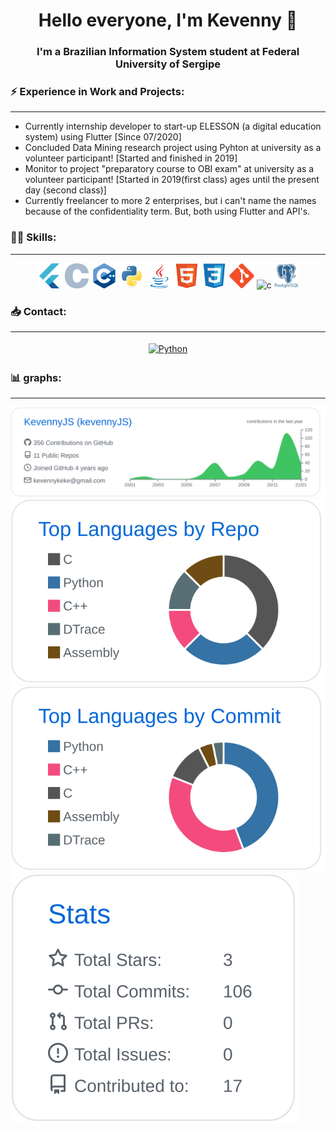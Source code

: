 <h1 align="center">Hello everyone, I'm Kevenny 👋</h1>

<h3 align="center">I'm a Brazilian Information System student at Federal University of Sergipe </h3>

<h3 align="left">⚡ Experience in Work and Projects:</h3>

---

- Currently internship developer to start-up ELESSON (a digital education system) using Flutter [Since 07/2020]
- Concluded Data Mining research project using Pyhton at university as a volunteer participant! [Started and finished in 2019]
- Monitor to project "preparatory course to OBI exam" at university as a volunteer participant! [Started in 2019(first class) ages until the present day (second class)]
- Currently freelancer to more 2 enterprises, but i can't name the names because of the confidentiality term. But, both using Flutter and API's.


<h3 align="left">👨‍💻 Skills:</h3>

---

<!-- ICONS TO SKILLS -->
<p align="center"><img src="https://raw.githubusercontent.com/devicons/devicon/master/icons/flutter/flutter-original.svg" alt="c" width="40" height="40"/>
<img src="https://raw.githubusercontent.com/devicons/devicon/master/icons/c/c-original.svg" alt="c" width="40" height="40"/>
<img src="https://raw.githubusercontent.com/devicons/devicon/master/icons/cplusplus/cplusplus-original.svg" alt="c" width="40" height="40"/>
<img src="https://raw.githubusercontent.com/devicons/devicon/master/icons/python/python-original.svg" alt="c" width="40" height="40"/>
<img src="https://raw.githubusercontent.com/devicons/devicon/master/icons/java/java-original.svg" alt="c" width="40" height="40"/>
<img src="https://raw.githubusercontent.com/devicons/devicon/master/icons/html5/html5-original.svg" alt="c" width="40" height="40"/>
<img src="https://raw.githubusercontent.com/devicons/devicon/master/icons/css3/css3-original.svg" alt="c" width="40" height="40"/>
<img src="https://raw.githubusercontent.com/devicons/devicon/master/icons/git/git-original.svg" alt="c" width="40" height="40"/>
<img src="https://img.icons8.com/color/452/firebase.png" alt="c" width="40" height="40"/>
<img src="https://raw.githubusercontent.com/devicons/devicon/master/icons/postgresql/postgresql-plain-wordmark.svg" alt="c" width="40" height="40"/></p>


<h3 align="left">📥 Contact:</h3>

---

<p align="center"><a href="mailto:kevennykeke@gmail.com"> <img src="https://image.flaticon.com/icons/png/512/281/281769.png" alt="Python" height="40" style="vertical-align:top; margin:4px"></a></p>

<h3 align="left">📊 graphs:</h3>

---

[![](./profile-summary-card-output/github/0-profile-details.svg)](https://github.com/vn7n24fzkq/github-profile-summary-cards)
[![](./profile-summary-card-output/github/1-repos-per-language.svg)](https://github.com/vn7n24fzkq/github-profile-summary-cards)
[![](./profile-summary-card-output/github/2-most-commit-language.svg)](https://github.com/vn7n24fzkq/github-profile-summary-cards)
[![](./profile-summary-card-output/github/3-stats.svg)](https://github.com/vn7n24fzkq/github-profile-summary-cards)

<!--
**KevennyJS/KevennyJS** is a ✨ _special_ ✨ repository because its `README.md` (this file) appears on your GitHub profile.

Here are some ideas to get you started:

- 🔭 I’m currently working on ...
- 🌱 I’m currently learning ...
- 👯 I’m looking to collaborate on ...
- 🤔 I’m looking for help with ...
- 💬 Ask me about ...
- 📫 How to reach me: ...
- 😄 Pronouns: ...
- ⚡ Fun fact: ...
-->

